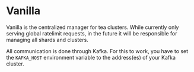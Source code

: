 # Vanilla

Vanilla is the centralized manager for tea clusters.
While currently only serving global ratelimit requests, in the future it will be responsible for
managing all shards and clusters.

All communication is done through Kafka.
For this to work, you have to set the `KAFKA_HOST` environment variable to the address(es) of your Kafka cluster.
